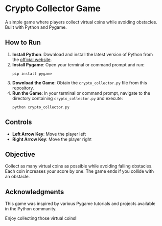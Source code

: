 # Crypto Collector Game

A simple game where players collect virtual coins while avoiding obstacles. Built with Python and Pygame.

## How to Run

1. **Install Python**: Download and install the latest version of Python from the [official website](https://www.python.org/downloads/).
2. **Install Pygame**: Open your terminal or command prompt and run:
   ```
   pip install pygame
   ```
3. **Download the Game**: Obtain the `crypto_collector.py` file from this repository.
4. **Run the Game**: In your terminal or command prompt, navigate to the directory containing `crypto_collector.py` and execute:
   ```
   python crypto_collector.py
   ```

## Controls

- **Left Arrow Key**: Move the player left  
- **Right Arrow Key**: Move the player right  

## Objective

Collect as many virtual coins as possible while avoiding falling obstacles. Each coin increases your score by one. The game ends if you collide with an obstacle.

## Acknowledgments

This game was inspired by various Pygame tutorials and projects available in the Python community.

Enjoy collecting those virtual coins!
